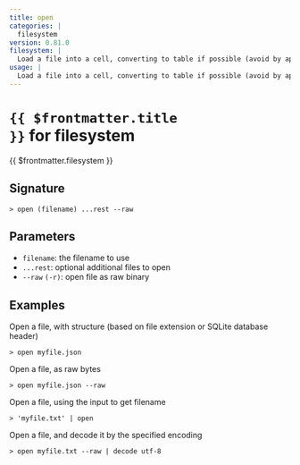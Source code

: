 ```yaml
---
title: open
categories: |
  filesystem
version: 0.81.0
filesystem: |
  Load a file into a cell, converting to table if possible (avoid by appending '--raw').
usage: |
  Load a file into a cell, converting to table if possible (avoid by appending '--raw').
---
```


# <code>{{ $frontmatter.title }}</code> for filesystem

<div class='command-title'>{{ $frontmatter.filesystem }}</div>

## Signature

```> open (filename) ...rest --raw```

## Parameters

 -  `filename`: the filename to use
 -  `...rest`: optional additional files to open
 -  `--raw` `(-r)`: open file as raw binary

## Examples

Open a file, with structure (based on file extension or SQLite database header)
```shell
> open myfile.json

```

Open a file, as raw bytes
```shell
> open myfile.json --raw

```

Open a file, using the input to get filename
```shell
> 'myfile.txt' | open

```

Open a file, and decode it by the specified encoding
```shell
> open myfile.txt --raw | decode utf-8

```
